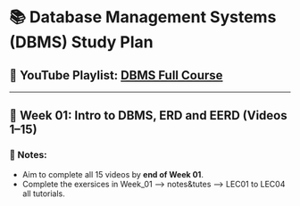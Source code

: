 # 📚 Database Management Systems (DBMS) Study Plan

## 🎥 YouTube Playlist: [DBMS Full Course](https://www.youtube.com/watch?v=6Iu45VZGQDk&list=PLBlnK6fEyqRi_CUQ-FXxgzKQ1dwr_ZJWZ)

---
## 📅 Week 01: Intro to DBMS, ERD and EERD (Videos 1–15)
### 📌 Notes:
- Aim to complete all 15 videos by **end of Week 01**.
- Complete the exersices in Week_01 --> notes&tutes --> LEC01 to LEC04 all tutorials.





